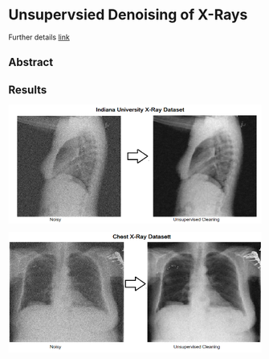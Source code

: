 # Unsupervsied Denoising of X-Rays
Further details [link](https://awaisrauf.github.io/xray-denoising)
## Abstract

## Results

![](imgs/NLM.png)

![](imgs/CHEST.png)
